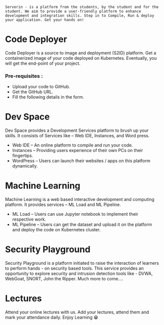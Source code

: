 `Serverin - is a platform from the students, by the student and for the student.
We aim to provide a user-friendly platform to enhance development and integration skills.
Step in to Compile, Run & deploy your application.
Get your hands on!`

# Code Deployer
Code Deployer is a source to image and deployment (S2ID) platform. Get a
containerized image of your code deployed on Kubernetes. Eventually, you will get the
end-point of your project.
### Pre-requisites :
- Upload your code to GitHub.
- Get the GitHub URL.
- Fill the following details in the form.

# Dev Space
Dev Space provides a Development Services platform to brush up your skills.
It consists of Services like – Web IDE, Instances, and Word press.
- Web IDE – An online platform to compile and run your code.
- Instances – Providing users experience of their own PCs on their fingertips.
- WordPress – Users can launch their websites / apps on this platform dynamically.

# Machine Learning
Machine Learning is a web based interactive development and computing platform. It
provides services – ML Load and ML Pipeline.
- ML Load – Users can use Jupyter notebook to implement their respective work.
- ML Pipeline – Users can get the dataset and upload it on the platform and deploy the
code on Kubernetes cluster.

# Security Playground
Security Playground is a platform initiated to raise the interaction of learners to
perform hands - on security based tools. This service provides an opportunity to explore
security and intrusion detection tools like - DVWA, WebGoat, SNORT, John the Ripper.
Much more to come….

# Lectures
Attend your online lectures with us. Add your lectures, attend them and mark your
attendance daily.
Enjoy Learning 😁
